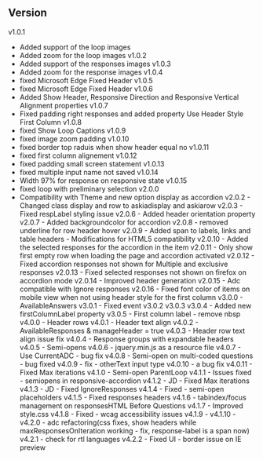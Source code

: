 Version
-------
v1.0.1
  - Added support of the loop images
  - Added zoom for the loop images
v1.0.2
  - Added support of the responses images
v1.0.3
  - Added zoom for the response images
v1.0.4
  - fixed Microsoft Edge Fixed Header
v1.0.5
  - fixed Microsoft Edge Fixed Header
v1.0.6
  - Added Show Header, Responsive Direction and Responsive Vertical Alignment properties
v1.0.7
  - Fixed padding right responses and added property Use Header Style First Column
v1.0.8
  - fixed Show Loop Captions
v1.0.9
  - fixed image zoom padding
v1.0.10
  - fixed border top raduis when show header equal no
v1.0.11
  - fixed first column alignement
v1.0.12
  - fixed padding small screen statement
v1.0.13
  - fixed multiple input name not saved
v1.0.14
  - Width 97% for response on responsive state
v1.0.15
  - fixed loop with preliminary selection
v2.0.0
  - Compatibility with Theme and new option display as accordion
        v2.0.2
          - Changed class display and row to askiadisplay and askiarow
        v2.0.3
          - Fixed respLabel styling issue
            v2.0.6
                - Added header orientation property
        v2.0.7
                - Added backgroundcolor for accordion
        v2.0.8
                - removed underline for row header hover
        v2.0.9
          - Added span to labels, links and table headers
          - Modifications for HTML5 compatibility
        v2.0.10
          - Added the selected responses for the accordion in the item
        v2.0.11
          - Only show first empty row when loading the page and accordion activated
        v2.0.12
          - Fixed accordion responses not shown for Multiple and exclusive responses
        v2.0.13
          - Fixed selected responses not shown on firefox on accordion mode
        v2.0.14
          - Improved header generation
        v2.0.15
          - Adc compatible with Ignore responses
        v2.0.16
          - Fixed font color of items on mobile view when not using header style for the first column
v3.0.0 - AvailableAnswers
        v3.0.1 - Fixed event
        v3.0.2
        v3.0.3
        v3.0.4 - Added new firstColumnLabel property
        v3.0.5 - First column label - remove nbsp
v4.0.0 - Header rows
        v4.0.1 - Header text align
        v4.0.2 - AvailableResponses & manageHeader = true
        v4.0.3 - Header row text align issue fix
        v4.0.4 - Response groups with expandable headers
        v4.0.5 - Semi-opens
        v4.0.6 - jquery.min.js as a resource file
        v4.0.7 - Use CurrentADC - bug fix
        v4.0.8 - Semi-open on multi-coded questions - bug fixed
        v4.0.9 - fix - otherText input type
        v4.0.10 - a bug fix
        v4.0.11 - Fixed Max iterations
    v4.1.0 - Semi-open ParentLoop
        v4.1.1 - Issues fixed - semiopens in responsive-accordion
        v4.1.2 - JD - Fixed Max iterations
        v4.1.3 - JD - Fixed IgnoreResponses
        v4.1.4 - Fixed - semi-open placeholders
        v4.1.5 - Fixed responses headers
        v4.1.6 - tabindex/focus management on responsesHTML Before Questions
        v4.1.7 - Improved style.css
        v4.1.8 - Fixed - wcag accessibility issues
        v4.1.9 -
        v4.1.10 -
    v4.2.0 - adc refactoring(css fixes, show headers while maxResponsesOnIteration working - fix, response-label is a span now)
        v4.2.1 - check for rtl languages
        v4.2.2 - Fixed UI - border issue on IE preview
